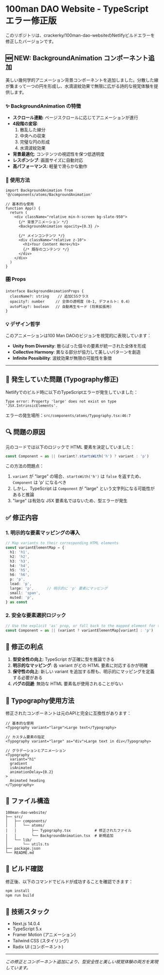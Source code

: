 # 100man DAO Website - TypeScript エラー修正版

このリポジトリは、crackerky/100man-dao-websiteのNetlifyビルドエラーを修正したバージョンです。

## 🆕 NEW: BackgroundAnimation コンポーネント追加

美しい幾何学的アニメーション背景コンポーネントを追加しました。分散した線が集まって一つの円を形成し、水滴波紋効果で無限に広がる詩的な視覚体験を提供します。

### ✨ BackgroundAnimation の特徴

- **スクロール連動**: ページスクロールに応じてアニメーションが進行
- **4段階の変容**: 
  1. 散乱した線分
  2. 中央への収束
  3. 完璧な円の形成  
  4. 水滴波紋効果
- **背景最適化**: コンテンツの視認性を保つ低透明度
- **レスポンシブ**: 画面サイズに自動対応
- **高パフォーマンス**: 軽量で滑らかな動作

### 🎯 使用方法

```tsx
import BackgroundAnimation from '@/components/atoms/BackgroundAnimation'

// 基本的な使用
function App() {
  return (
    <div className="relative min-h-screen bg-slate-950">
      {/* 背景アニメーション */}
      <BackgroundAnimation opacity={0.3} />
      
      {/* メインコンテンツ */}
      <div className="relative z-10">
        <h1>Your Content Here</h1>
        {/* 既存のコンテンツ */}
      </div>
    </div>
  )
}
```

### 🎛️ Props

```tsx
interface BackgroundAnimationProps {
  className?: string    // 追加CSSクラス
  opacity?: number     // 全体の透明度 (0-1, デフォルト: 0.4)
  autoPlay?: boolean   // 自動再生モード (将来拡張用)
}
```

### 💡 デザイン哲学

このアニメーションは100 Man DAOのビジョンを視覚的に表現しています：

- **Unity from Diversity**: 散らばった個々の要素が統一された全体を形成
- **Collective Harmony**: 異なる部分が協力して美しいパターンを創造
- **Infinite Possibility**: 波紋効果が無限の可能性を象徴

---

## 🐛 発生していた問題 (Typography修正)

Netlifyでのビルド時に以下のTypeScriptエラーが発生していました：

```
Type error: Property 'large' does not exist on type 'JSX.IntrinsicElements'.
```

エラーの発生場所：`src/components/atoms/Typography.tsx:46:7`

## 🔍 問題の原因

元のコードでは以下のロジックで HTML 要素を決定していました：

```typescript
const Component = as || (variant?.startsWith('h') ? variant : 'p')
```

この方法の問題点：
1. `variant` が \"large\" の場合、`startsWith('h')` は `false` を返すため、`Component` は 'p' になるべき
2. しかし、TypeScript は `Component` が \"large\" という文字列になる可能性があると推論
3. \"large\" は有効な JSX 要素名ではないため、型エラーが発生

## ✅ 修正内容

### 1. 明示的な要素マッピングの導入

```typescript
// Map variants to their corresponding HTML elements
const variantElementMap = {
  h1: 'h1',
  h2: 'h2', 
  h3: 'h3',
  h4: 'h4',
  h5: 'h5',
  h6: 'h6',
  p: 'p',
  lead: 'p',
  large: 'p',      // 明示的に 'p' 要素にマッピング
  small: 'span',
  muted: 'p',
} as const
```

### 2. 安全な要素選択ロジック

```typescript
// Use the explicit 'as' prop, or fall back to the mapped element for the variant
const Component = as || (variant ? variantElementMap[variant] : 'p')
```

## 🎯 修正の利点

1. **型安全性の向上**: TypeScript が正確に型を推論できる
2. **明示的なマッピング**: 各 variant がどの HTML 要素に対応するかが明確
3. **保守性の向上**: 新しい variant を追加する際も、明示的にマッピングを定義する必要がある
4. **バグの回避**: 無効な HTML 要素名が使用されることがない

## 🚀 Typography使用方法

修正されたコンポーネントは元のAPIと完全に互換性があります：

```tsx
// 基本的な使用
<Typography variant="large">Large text</Typography>

// カスタム要素の指定
<Typography variant="large" as="div">Large text in div</Typography>

// グラデーションとアニメーション
<Typography 
  variant="h1" 
  gradient 
  isAnimated 
  animationDelay={0.2}
>
  Animated heading
</Typography>
```

## 📁 ファイル構造

```
100man-dao-website/
├── src/
│   ├── components/
│   │   └── atoms/
│   │       ├── Typography.tsx           # 修正されたファイル
│   │       └── BackgroundAnimation.tsx  # 新規追加
│   └── lib/
│       └── utils.ts
├── package.json
└── README.md
```

## 🔧 ビルド確認

修正後、以下のコマンドでビルドが成功することを確認できます：

```bash
npm install
npm run build
```

## 📝 技術スタック

- Next.js 14.0.4
- TypeScript 5.x
- Framer Motion (アニメーション)
- Tailwind CSS (スタイリング)
- Radix UI (コンポーネント)

---

*この修正とコンポーネント追加により、型安全性と美しい視覚体験の両方を実現しています。*
